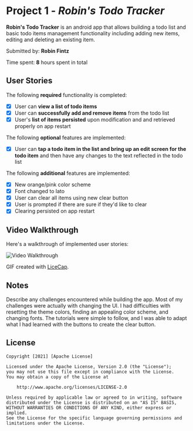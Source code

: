 # Project 1 - *Robin's Todo Tracker*

**Robin's Todo Tracker** is an android app that allows building a todo list and basic todo items management functionality including adding new items, editing and deleting an existing item.

Submitted by: **Robin Fintz**

Time spent: **8** hours spent in total

## User Stories

The following **required** functionality is completed:

* [x] User can **view a list of todo items**
* [x] User can **successfully add and remove items** from the todo list
* [x] User's **list of items persisted** upon modification and and retrieved properly on app restart

The following **optional** features are implemented:

* [x] User can **tap a todo item in the list and bring up an edit screen for the todo item** and then have any changes to the text reflected in the todo list

The following **additional** features are implemented:

* [x] New orange/pink color scheme
* [x] Font changed to lato
* [x] User can clear all items using new clear button
* [x] User is prompted if there are sure if they'd like to clear
* [x] Clearing persisted on app restart

## Video Walkthrough

Here's a walkthrough of implemented user stories:

<img src='https://media.giphy.com/media/vPiDfgVaKAwwR3yImK/giphy.gif' width='' alt='Video Walkthrough' />

GIF created with [LiceCap](http://www.cockos.com/licecap/).

## Notes

Describe any challenges encountered while building the app.
Most of my challenges were actually with changing the UI. I had difficulties with resetting the theme colors, finding an appealing color scheme, and changing fonts. 
The tutorials were simple to follow, and I was able to adapt what I had learned with the buttons to create the clear button.

## License

    Copyright [2021] [Apache License]

    Licensed under the Apache License, Version 2.0 (the "License");
    you may not use this file except in compliance with the License.
    You may obtain a copy of the License at

        http://www.apache.org/licenses/LICENSE-2.0

    Unless required by applicable law or agreed to in writing, software
    distributed under the License is distributed on an "AS IS" BASIS,
    WITHOUT WARRANTIES OR CONDITIONS OF ANY KIND, either express or implied.
    See the License for the specific language governing permissions and
    limitations under the License.
